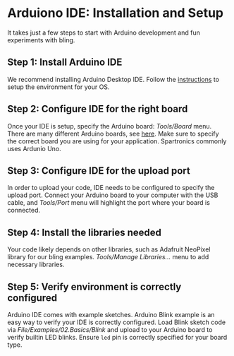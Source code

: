 # Arduiono IDE: Installation and Setup

It takes just a few steps to start with Arduino development and fun experiments
with bling.

## Step 1: Install Arduino IDE
We recommend installing Arduino Desktop IDE. Follow the
[instructions](https://www.arduino.cc/en/Guide/HomePage) to setup the
environment for your OS.

## Step 2: Configure IDE for the right board
Once your IDE is setup, specify the Arduino board: *Tools/Board* menu. There are
many different Arduino boards, see
[here](https://www.arduino.cc/en/main/boards). Make sure to specify the correct
board you are using for your application. Spartronics commonly uses Ardunio Uno.

## Step 3: Configure IDE for the upload port
In order to upload your code, IDE needs to be configured to specify the upload
port. Connect your Arduino board to your computer with the USB cable, and
*Tools/Port* menu will highlight the port where your board is connected.

## Step 4: Install the libraries needed
Your code likely depends on other libraries, such as Adafruit NeoPixel library
for our bling examples. *Tools/Manage Libraries...* menu to add necessary
libraries.

## Step 5: Verify environment is correctly configured
Arduino IDE comes with example sketches. Arduino Blink example is an easy way to
verify your IDE is correctly configured. Load Blink sketch code via
*File/Examples/02.Basics/Blink* and upload to your Arduino board to verify
builtin LED blinks. Ensure `led` pin is correctly specified for your board type.